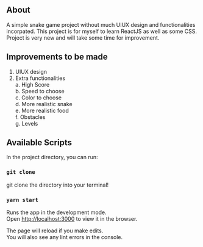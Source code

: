 ## About
A simple snake game project without much UIUX design and functionalities incorpated. This project is for myself to learn ReactJS as well as some CSS. Project is very new and will take some time for improvement.

## Improvements to be made
1. UIUX design <br />
2. Extra functionalities <br />
  a. High Score <br />
  b. Speed to choose <br />
  c. Color to choose <br />
  d. More realistic snake <br />
  e. More realistic food <br />
  f. Obstacles <br />
  g. Levels <br />

## Available Scripts

In the project directory, you can run:
### `git clone`
git clone the directory into your terminal!
### `yarn start`

Runs the app in the development mode.<br />
Open [http://localhost:3000](http://localhost:3000) to view it in the browser.

The page will reload if you make edits.<br />
You will also see any lint errors in the console.

